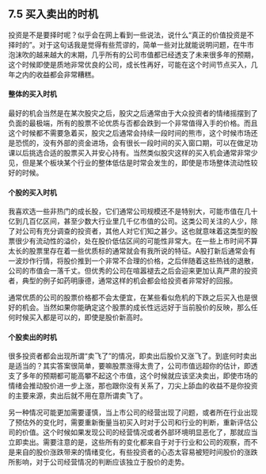 ## 7.5 买入卖出的时机
投资是不是要择时呢？似乎会在网上看到一些说法，说什么“真正的价值投资是不择时的”。对于这句话我是觉得有些荒谬的，简单一些对比就能说明问题，在牛市泡沫吹的越来越大的末期，几乎所有的公司市值都已经透支了未来很多年的预期，这个时候即使是质地非常优良的公司，成长性再好，可能在这个时间节点买入，几年之内的收益都会非常糟糕。

#### 整体的买入时机
最好的机会当然是在某次股灾之后，股灾之后通常由于大众投资者的情绪摇摆到了负面的最极端，所有的股票不论优质与否都会跌到一个非常值得入手的价格。而且这个时候都不需要急着买，股灾之后通常会持续一段时间的熊市，这个时候市场还是恐慌的，没有外部的资金进场，会有很长一段时间的买入窗口期，可以在做足功课以后挑选合适的股票买入并安心持有。当然类似股灾这样的买入机会通常非常少见，但是某个板块某个行业的整体低估是时常会发生的，即使是市场整体流动性较好的时候。

#### 个股的买入时机
我喜欢选一些非热门的成长股，它们通常公司规模还不是特别大，可能市值在几十亿到几百亿区间，甚至少数大行业里几千亿市值的公司。这类公司关注的人少，除了对公司有充分调查的投资者，其他人对它们知之甚少。这也就意味着这类型的股票很少有流动性的溢价，处在股价低估区间的可能性非常大。在一些上市时间不算太长的股票里存在着一些优质标的通常就会有我所说的特征。A股打新后通常会有一波炒作行情，将股价推到一个非常不合理的价格，之后伴随着这些热钱的退散，公司的市值会一落千丈。但优秀的公司在喧嚣褪去之后会迎来更加认真严肃的投资者，典型的例子如药明康德，通常这样的机会都会给投资者非常好的回报。

通常优质的公司的股票价格都不会太便宜，在某些看似危机的下跌之后买入也是很好的机会。当然如果你能确定这个股票的成长性远远好于当前股价的反映，那么任何时候买入都是可以的，即使是股价新高时。

#### 个股卖出的时机
很多投资者都会出现所谓“卖飞了”的情况，即卖出后股价又涨飞了。到底何时卖出是适当的？其实答案很简单，要嘛股票涨得太贵了，公司市值远超你的估计，即透支了多年的预期都可能高攀不起这个市值，这个时候就应该坚决卖出，即使市场的情绪会推动股价进一步上涨，那也跟你没有关系了，刀尖上舔血的收益不是你投资的主要来源，卖出后就不用在意所谓卖飞了。

另一种情况可能更加需要谨慎，当上市公司的经营出现了问题，或者所在行业出现了预估外的变化时，需要重新衡量当初买入时对于公司和行业的判断，重新评估公司的价值。这个时候如果发现公司的经营情况或者外部环境明显恶化了，那就应当立即卖出。需要注意的是，这些所有的变化都来自于对于行业和公司的观察，而不是来自的股价涨跌带来的情绪变化，有些投资者的心态太容易被短时间股价的涨跌所影响，对于公司经营情况的判断应该独立于股价的走势。

